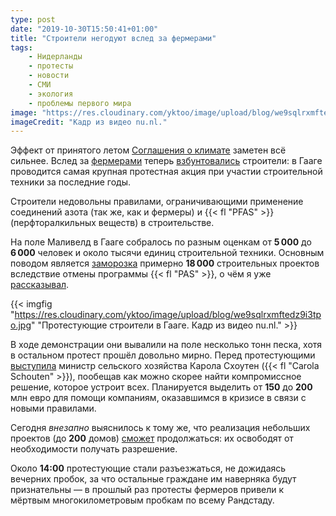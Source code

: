 ```yaml
---
type: post
date: "2019-10-30T15:50:41+01:00"
title: "Строители негодуют вслед за фермерами"
tags:
    - Нидерланды
    - протесты
    - новости
    - СМИ
    - экология
    - проблемы первого мира
image: "https://res.cloudinary.com/yktoo/image/upload/blog/we9sqlrxmftedz9i3tpo.jpg"
imageCredit: "Кадр из видео nu.nl."
---
```


Эффект от принятого летом [Соглашения о климате](0354) заметен всё сильнее. Вслед за [фермерами](0427) теперь [взбунтовались](https://www.rtlnieuws.nl/nieuws/artikel/4901556/bouwprotest-malieveld-politie-grondinverzet-stikstof) строители: в Гааге проводится самая крупная протестная акция при участии строительной техники за последние годы.

<!--more-->

Строители недовольны правилами, ограничивающими применение соединений азота (так же, как и фермеры) и {{< fl "PFAS" >}} (перфторалкильных веществ) в строительстве.

На поле Маливелд в Гааге собралось по разным оценкам от **5 000** до **6 000** человек и около тысячи единиц строительной техники. Основным поводом является [заморозка](https://demonitor.kro-ncrv.nl/artikelen/bouwprotest-huizenzoekers-en-startende-gezinnen-dupe-stikstofuitspraak) примерно **18 000** строительных проектов вследствие отмены программы {{< fl "PAS" >}}, о чём я уже [рассказывал](0427).

{{< imgfig "https://res.cloudinary.com/yktoo/image/upload/blog/we9sqlrxmftedz9i3tpo.jpg" "Протестующие строители в Гааге. Кадр из видео nu.nl." >}}

В ходе демонстрации они вывалили на поле несколько тонн песка, хотя в остальном протест прошёл довольно мирно. Перед протестующими [выступила](https://www.ad.nl/politiek/live-drukte-op-wegen-na-bouwersprotest-malieveld-me-grijpt-in-tegen-flessengooiers~a1c6e666/) министр сельского хозяйства Карола Схоутен ({{< fl "Carola Schouten" >}}), пообещав как можно скорее найти компромиссное решение, которое устроит всех. Планируется выделить от **150** до **200** млн евро для помощи компаниям, оказавшимся в кризисе в связи с новыми правилами.

Сегодня *внезапно* выяснилось к тому же, что реализация небольших проектов (до **200** домов) [сможет](https://www.nhnieuws.nl/nieuws/255656/bouwprotest-in-den-haag-vijf-vragen-en-antwoorden) продолжаться: их освободят от необходимости получать разрешение.

Около **14:00** протестующие стали разъезжаться, не дожидаясь вечерних пробок, за что остальные граждане им наверняка будут признательны — в прошлый раз протесты фермеров привели к мёртвым многокилометровым пробкам по всему Рандстаду.
